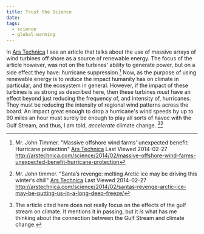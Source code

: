 ```yaml
---
title: Trust the Science
date: 
tags:
  - science
  - global-warming
---
```


In [Ars Technica](http://arstechnica.com/) I see an article that talks about the use of massive arrays of wind turbines off shore as a source of renewable energy.  The focus of the article however, was not on the turbines' ability to generate power, but on a side effect they have: hurricane suppression.[^20140227-1]  Now, as the purpose of using renewable energy is to *reduce* the impact humanity has on climate in particular, and the ecosystem in general.  However, if the impact of these turbines is as strong as described here, then these turbines *must* have an effect beyond just reducing the frequency of, and intensity of, hurricanes.  They must be reducing the intensity of regional wind patterns across the board.  An impact great enough to drop a hurricane's wind speeds by up to 90 miles an hour must surely be enough to play all sorts of havoc with the Gulf Stream, and thus, I am told, *accelerate* climate change. [^20140227-2][^20140227-3]

[^20140227-1]: Mr. John Timmer.  "Massive offshore wind farms’ unexpected benefit: Hurricane protection" [Ars Technica](http://arstechnica.com/) Last Viewed 2014-02-27 <http://arstechnica.com/science/2014/02/massive-offshore-wind-farms-unexpected-benefit-hurricane-protection> 

[^20140227-2]: Mr. John timmer. "Santa’s revenge: melting Arctic ice may be driving this winter’s chill" [Ars Technica](http://arstechnica.com/) Last Viewed 2014-02-27 <http://arstechnica.com/science/2014/02/santas-revenge-arctic-ice-may-be-putting-us-in-a-long-deep-freeze/>

[^20140227-3]: The article cited here does not really focus on the effects of the gulf stream on climate.  It mentions it in passing, but it *is* what has me thinking about the connection between the Gulf Stream and climate change.  
